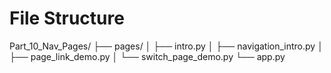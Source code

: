 # File Structure

Part_10_Nav_Pages/
├── pages/
│ ├── intro.py
│ ├── navigation_intro.py
│ ├── page_link_demo.py
│ └── switch_page_demo.py
└── app.py
